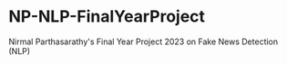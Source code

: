 # NP-NLP-FinalYearProject
Nirmal Parthasarathy's Final Year Project 2023 on Fake News Detection (NLP)
